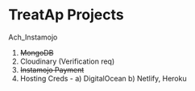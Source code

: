 # TreatAp Projects

Ach_Instamojo
1. <s>MongoDB</s>
2. Cloudinary (Verification req)
3. <s>Instamojo Payment</s>
4. Hosting Creds - a) DigitalOcean
                   b) Netlify, Heroku
